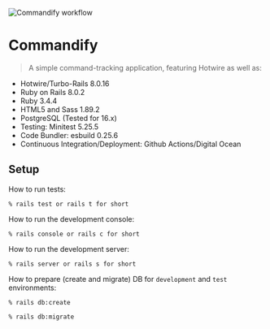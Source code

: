 ![Commandify workflow](https://github.com/tflem/commandify/actions/workflows/commandify.yml/badge.svg)

# Commandify

> A simple command-tracking application, featuring Hotwire as well as:

- Hotwire/Turbo-Rails 8.0.16
- Ruby on Rails 8.0.2
- Ruby 3.4.4
- HTML5 and Sass 1.89.2
- PostgreSQL (Tested for 16.x)
- Testing: Minitest 5.25.5
- Code Bundler: esbuild 0.25.6
- Continuous Integration/Deployment: Github Actions/Digital Ocean

## Setup

How to run tests:

```
% rails test or rails t for short
```

How to run the development console:

```
% rails console or rails c for short
```

How to run the development server:

```
% rails server or rails s for short
```

How to prepare (create and migrate) DB for `development` and `test` environments:

```
% rails db:create

% rails db:migrate
```
